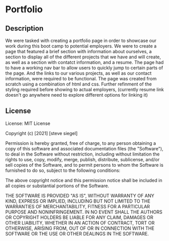 # Portfolio

## Description

We were tasked with creating a portfolio page in order to showcase our work during this boot camp to potential employers. We were to create a page that featured a brief section with information about ourselves, a section to display all of the different projects that we have and will create, as well as a section with contatct information, and a resume. The page had to have a working nav bar to allow users to quickly jump to certain parts of the page. And the links to our various projects, as well as our contact information, were required to be functional. The page was created from scratch using a combination of html and css. Further refinment of the styling required before showing to actual employers, (currently resume link doesn't go anywhere need to explore different options for linking it)

## License

License: MIT License

Copyright (c) [2021] [steve siegel]

Permission is hereby granted, free of charge, to any person obtaining a copy of this software and associated documentation files (the "Software"), to deal in the Software without restriction, including without limitation the rights to use, copy, modify, merge, publish, distribute, sublicense, and/or sell copies of the Software, and to permit persons to whom the Software is furnished to do so, subject to the following conditions:

The above copyright notice and this permission notice shall be included in all copies or substantial portions of the Software.

THE SOFTWARE IS PROVIDED "AS IS", WITHOUT WARRANTY OF ANY KIND, EXPRESS OR IMPLIED, INCLUDING BUT NOT LIMITED TO THE WARRANTIES OF MERCHANTABILITY, FITNESS FOR A PARTICULAR PURPOSE AND NONINFRINGEMENT. IN NO EVENT SHALL THE AUTHORS OR COPYRIGHT HOLDERS BE LIABLE FOR ANY CLAIM, DAMAGES OR OTHER LIABILITY, WHETHER IN AN ACTION OF CONTRACT, TORT OR OTHERWISE, ARISING FROM, OUT OF OR IN CONNECTION WITH THE SOFTWARE OR THE USE OR OTHER DEALINGS IN THE SOFTWARE.

